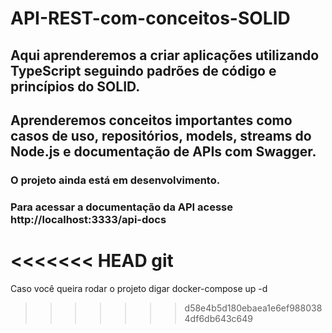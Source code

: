 # API-REST-com-conceitos-SOLID

## Aqui aprenderemos a criar aplicações utilizando TypeScript seguindo padrões de código e princípios do SOLID.

## Aprenderemos conceitos importantes como casos de uso, repositórios, models, streams do Node.js e documentação de APIs com Swagger.

### O projeto ainda está em desenvolvimento.

### Para acessar a documentação da API acesse http://localhost:3333/api-docs
<<<<<<< HEAD
git
=======
Caso você queira rodar o projeto digar docker-compose up -d
>>>>>>> d58e4b5d180ebaea1e6ef9880384df6db643c649
